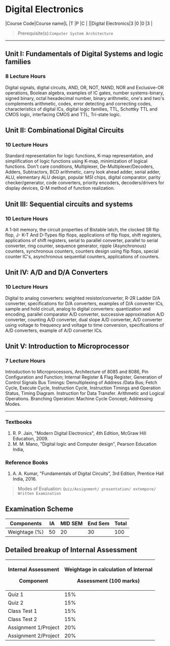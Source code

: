 # Digital Electronics

|Course Code|Course name|L |T |P |C |
||Digital Electronics|3 |0 |0 |3 |

> Prerequisite(s):`Computer System Architecture`

--- 
## Unit I: Fundamentals of Digital Systems and logic families    
### 8 Lecture Hours 

Digital signals, digital circuits, AND, OR, NOT, NAND, NOR and Exclusive-OR operations, Boolean algebra, examples of IC gates, number systems-binary, signed binary, octal hexadecimal number, binary arithmetic, one's and two's complements  arithmetic,  codes,  error  detecting  and  correcting  codes, characteristics of digital lCs, digital logic families, TTL, Schottky TTL and CMOS logic, interfacing CMOS and TTL, Tri-state logic. 

## Unit II: Combinational Digital Circuits  
### 10 Lecture Hours 

Standard  representation  for  logic  functions,  K-map  representation,  and simplification of logic functions using K-map, minimization of logical functions. Don't  care  conditions,  Multiplexer,  De-Multiplexer/Decoders,  Adders, Subtractors,  BCD  arithmetic,  carry  look  ahead  adder,  serial  adder,  ALU, elementary  ALU  design,  popular  MSI  chips,  digital  comparator,  parity checker/generator,  code  converters,  priority  encoders,  decoders/drivers  for display devices, Q-M method of function realization. 

## Unit III: Sequential circuits and systems                        
### 10 Lecture Hours 

A 1-bit memory, the circuit properties of Bistable latch, the clocked SR flip flop, J- K-T And D-Types flip flops, applications of flip flops, shift registers, applications of shift  registers,  serial  to  parallel  converter, parallel       to      serial    converter,          ring counter, sequence generator, ripple (Asynchronous) counters, synchronous counters, counters design using flip flops, special counter IC's, asynchronous sequential counters, applications of counters. 

## Unit IV: A/D and D/A Converters    
### 10 Lecture Hours 

Digital  to  analog  converters:  weighted  resistor/converter,  R-2R  Ladder  D/A converter,  specifications  for  D/A  converters,  examples  of  D/A  converter  lCs, sample and hold circuit, analog to digital converters: quantization and encoding, parallel  comparator  A/D  converter,  successive  approximation  A/D  converter, counting  A/D  converter,      dual      slope  A/D  converter,  A/D  converter  using voltage to  frequency  and  voltage  to  time  conversion,  specifications  of  A/D converters, example of A/D converter ICs.

## Unit V: Introduction to Microprocessor            
### 7 Lecture Hours 

Introduction to Microprocessors, Architecture of 8085 and 8086, Pin Configuration and Function; Internal Register & Flag Register, Generation of Control Signals Bus Timings:  Demultiplexing  of  Address  /Data  Bus;  Fetch  Cycle,  Execute  Cycle, Instruction  Cycle,  Instruction  Timings  and  Operation  Status,  Timing  Diagram. Instruction  for  Data  Transfer.  Arithmetic  and  Logical  Operations.  Branching Operation: Machine Cycle Concept; Addressing Modes.  

 
---
### Textbooks 

1. R. P. Jain, "Modern Digital Electronics", 4th Edition, McGraw Hill Education, 2009. 
1. M. M. Mano, "Digital logic and Computer design", Pearson Education India, 

### Reference Books 

1. A. A. Kumar, "Fundamentals of Digital Circuits", 3rd Edition, Prentice Hall India, 2016. 

> Modes of Evaluation: `Quiz/Assignment/ presentation/ extempore/ Written Examination`

## Examination Scheme 



|Components |IA |MID SEM |End Sem |Total |
| - | - | - | - | - |
|Weightage (%) |50 |20 |30 |100 |

## Detailed breakup of Internal Assessment 



|<p>Internal Assessment </p><p>Component </p>|<p>Weightage in calculation of Internal </p><p>Assessment (100 marks) </p>|
| - | - |
|Quiz 1 |15% |
|Quiz 2 |15% |
|Class Test 1 |15% |
|Class Test 2 |15% |
|Assignment 1/Project |20% |
|Assignment 2/Project |20% |

